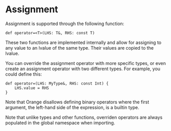 # Assignment

Assignment is supported through the following function:

```
def operator=<T>(LHS: T&, RHS: const T)
```

These two functions are implemented internally and allow for assigning to any value to an lvalue of the same type. Their values are copied to the lvalue.

You can override the assignment operator with more specific types, or even create an assignment operator with two different types. For example, you could define this:

```
def operator=(LHS: MyType&, RHS: const Int) {
	LHS.value = RHS
}
```

Note that Orange disallows defining binary operators where the first argument, the left-hand side of the expression, is a builtin type.

Note that unlike types and other functions, overriden operators are always populated in the global namespace when importing.
